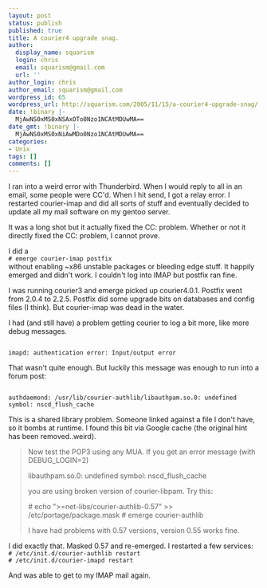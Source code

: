 ```yaml
---
layout: post
status: publish
published: true
title: A courier4 upgrade snag.
author:
  display_name: squarism
  login: chris
  email: squarism@gmail.com
  url: ''
author_login: chris
author_email: squarism@gmail.com
wordpress_id: 65
wordpress_url: http://squarism.com/2005/11/15/a-courier4-upgrade-snag/
date: !binary |-
  MjAwNS0xMS0xNSAxOTo0Nzo1NCAtMDUwMA==
date_gmt: !binary |-
  MjAwNS0xMS0xNiAwMDo0Nzo1NCAtMDUwMA==
categories:
- Unix
tags: []
comments: []
---
```

<p>I ran into a weird error with Thunderbird. When I would reply to all in an email, some people were CC'd.  When I hit send, I got a relay error.  I restarted courier-imap and did all sorts of stuff and eventually decided to update all my mail software on my gentoo server.</p>
<p>It was a long shot but it actually fixed the CC: problem.  Whether or not it directly fixed the CC: problem, I cannot prove.</p>
<p>I did a
<code>
# emerge courier-imap postfix
</code>
without enabling ~x86 unstable packages or bleeding edge stuff.  It happily emerged and didn't work.  I couldn't log into IMAP but postfix ran fine.</p>
<p>I was running courier3 and emerge picked up courier4.0.1.  Postfix went from 2.0.4 to 2.2.5.  Postfix did some upgrade bits on databases and config files (I think).  But courier-imap was dead in the water. </p>
<p>I had (and still have) a problem getting courier to log a bit more, like more debug messages.  </p>
<p><code>
imapd: authentication error: Input/output error
</code></p>
<p>That wasn't quite enough.  But luckily this message was enough to run into a forum post:</p>
<p><code>
authdaemond: /usr/lib/courier-authlib/libauthpam.so.0: undefined symbol: nscd_flush_cache
</code></p>
<p>This is a shared library problem.  Someone linked against a file I don't have, so it bombs at runtime.  I found this bit via Google cache (the original hint has been removed..weird).</p>
<blockquote><p>
Now test the POP3 using any MUA. If you get an error message (with DEBUG_LOGIN=2)</p>
<p>libauthpam.so.0: undefined symbol: nscd_flush_cache</p>
<p>you are using broken version of courier-libpam. Try this:</p>
<p># echo ">=net-libs/courier-authlib-0.57" >> /etc/portage/package.mask
# emerge courier-authlib</p>
<p>I have had problems with 0.57 versions, version 0.55 works fine.
</p></blockquote>
<p>I did exactly that.  Masked 0.57 and re-emerged.  I restarted a few services:
<code>
# /etc/init.d/courier-authlib restart
# /etc/init.d/courier-imapd restart
</code></p>
<p>And was able to get to my IMAP mail again.</p>
